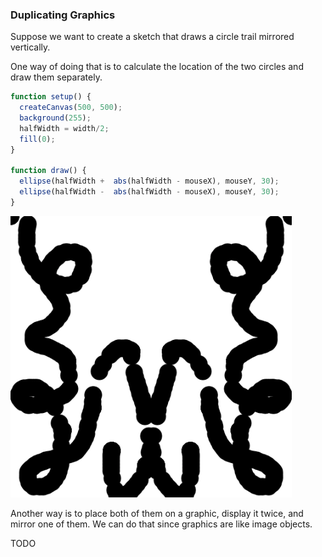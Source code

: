 ### Duplicating Graphics 

Suppose we want to create a sketch that draws a circle trail mirrored vertically.

One way of doing that is to calculate the location of the two circles and draw them separately.


```javascript
function setup() {
  createCanvas(500, 500);
  background(255); 
  halfWidth = width/2;
  fill(0);
}

function draw() {
  ellipse(halfWidth +  abs(halfWidth - mouseX), mouseY, 30);
  ellipse(halfWidth -  abs(halfWidth - mouseX), mouseY, 30);
}
```

![](../../Images/Mirrored_Image1.png)


Another way is to place both of them on a graphic, display it twice, and mirror one of them. We can do that since graphics are like image objects.

TODO
